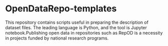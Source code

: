 # OpenDataRepo-templates
This repository contains scripts useful in preparing the description of dataset files. The leading language is Python, and the tool is Jupyter notebook.Publishing open data in repositories such as RepOD is a necessity in projects funded by national research programs.  
